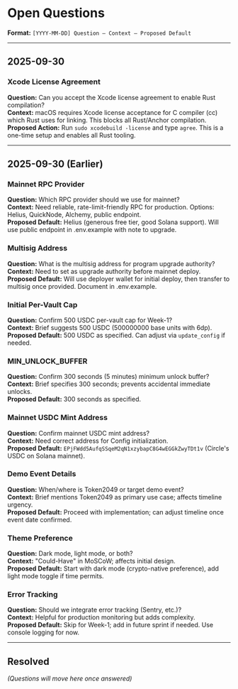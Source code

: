 # Open Questions

**Format:** `[YYYY-MM-DD] Question — Context — Proposed Default`

---

## 2025-09-30

### Xcode License Agreement
**Question:** Can you accept the Xcode license agreement to enable Rust compilation?  
**Context:** macOS requires Xcode license acceptance for C compiler (cc) which Rust uses for linking. This blocks all Rust/Anchor compilation.  
**Proposed Action:** Run `sudo xcodebuild -license` and type `agree`. This is a one-time setup and enables all Rust tooling.

---

## 2025-09-30 (Earlier)

### Mainnet RPC Provider
**Question:** Which RPC provider should we use for mainnet?  
**Context:** Need reliable, rate-limit-friendly RPC for production. Options: Helius, QuickNode, Alchemy, public endpoint.  
**Proposed Default:** Helius (generous free tier, good Solana support). Will use public endpoint in .env.example with note to upgrade.

### Multisig Address
**Question:** What is the multisig address for program upgrade authority?  
**Context:** Need to set as upgrade authority before mainnet deploy.  
**Proposed Default:** Will use deployer wallet for initial deploy, then transfer to multisig once provided. Document in .env.example.

### Initial Per-Vault Cap
**Question:** Confirm 500 USDC per-vault cap for Week-1?  
**Context:** Brief suggests 500 USDC (500000000 base units with 6dp).  
**Proposed Default:** 500 USDC as specified. Can adjust via `update_config` if needed.

### MIN_UNLOCK_BUFFER
**Question:** Confirm 300 seconds (5 minutes) minimum unlock buffer?  
**Context:** Brief specifies 300 seconds; prevents accidental immediate unlocks.  
**Proposed Default:** 300 seconds as specified.

### Mainnet USDC Mint Address
**Question:** Confirm mainnet USDC mint address?  
**Context:** Need correct address for Config initialization.  
**Proposed Default:** `EPjFWdd5AufqSSqeM2qN1xzybapC8G4wEGGkZwyTDt1v` (Circle's USDC on Solana mainnet).

### Demo Event Details
**Question:** When/where is Token2049 or target demo event?  
**Context:** Brief mentions Token2049 as primary use case; affects timeline urgency.  
**Proposed Default:** Proceed with implementation; can adjust timeline once event date confirmed.

### Theme Preference
**Question:** Dark mode, light mode, or both?  
**Context:** "Could-Have" in MoSCoW; affects initial design.  
**Proposed Default:** Start with dark mode (crypto-native preference), add light mode toggle if time permits.

### Error Tracking
**Question:** Should we integrate error tracking (Sentry, etc.)?  
**Context:** Helpful for production monitoring but adds complexity.  
**Proposed Default:** Skip for Week-1; add in future sprint if needed. Use console logging for now.

---

## Resolved

_(Questions will move here once answered)_
